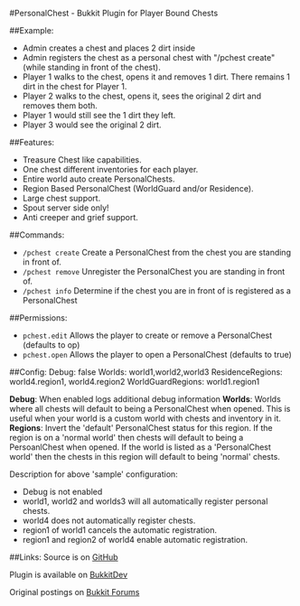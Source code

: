 #PersonalChest - Bukkit Plugin for Player Bound Chests

##Example:
* Admin creates a chest and places 2 dirt inside
* Admin registers the chest as a personal chest with "/pchest create" (while standing in front of the chest).
* Player 1 walks to the chest, opens it and removes 1 dirt. There remains 1 dirt in the chest for Player 1.
* Player 2 walks to the chest, opens it, sees the original 2 dirt and removes them both.
* Player 1 would still see the 1 dirt they left.
* Player 3 would see the original 2 dirt.

##Features:
* Treasure Chest like capabilities.
* One chest different inventories for each player.
* Entire world auto create PersonalChests.
* Region Based PersonalChest (WorldGuard and/or Residence).
* Large chest support.
* Spout server side only!
* Anti creeper and grief support.

##Commands:
* `/pchest create`
Create a PersonalChest from the chest you are standing in front of.
* `/pchest remove`
Unregister the PersonalChest you are standing in front of.
* `/pchest info`
Determine if the chest you are in front of is registered as a PersonalChest

##Permissions:
* `pchest.edit`
Allows the player to create or remove a PersonalChest (defaults to op)
* `pchest.open`
Allows the player to open a PersonalChest (defaults to true)

##Config:
    Debug: false
    Worlds: world1,world2,world3
    ResidenceRegions: world4.region1, world4.region2
    WorldGuardRegions: world1.region1

**Debug**: When enabled logs additional debug information
**Worlds**: Worlds where all chests will default to being a PersonalChest when opened.
This is useful when your world is a custom world with chests and inventory in it.
**Regions**: Invert the 'default' PersonalChest status for this region. If the region is on a 'normal world' then chests
will default to being a PersoanlChest when opened. If the world is listed as a 'PersonalChest world' then the chests in
this region will default to being 'normal' chests.

Description for above 'sample' configuration:

* Debug is not enabled
* world1, world2 and worlds3 will all automatically register personal chests.
* world4 does not automatically register chests.
* region1 of world1 cancels the automatic registration.
* region1 and region2 of world4 enable automatic registration.

##Links:
Source is on [GitHub](https://github.com/rodeyseijkens/PersonalChest)

Plugin is available on [BukkitDev](http://dev.bukkit.org/server-mods/personalchest/)

Original postings on [Bukkit Forums](http://forums.bukkit.org/threads/mech-fun-personalchests-v1-0-4-player-bound-chests-permissions-spout-1337.24980/)
